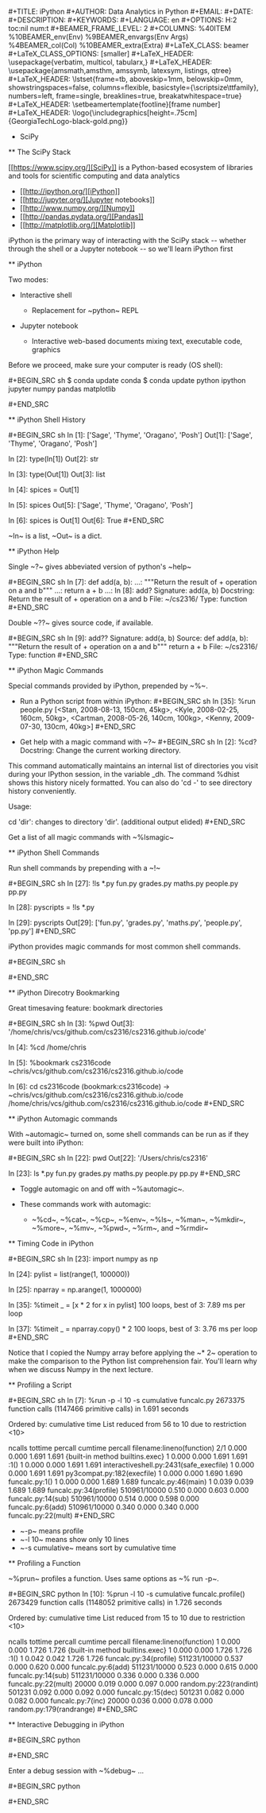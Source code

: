 #+TITLE: iPython
#+AUTHOR: Data Analytics in Python
#+EMAIL:
#+DATE:
#+DESCRIPTION:
#+KEYWORDS:
#+LANGUAGE:  en
#+OPTIONS: H:2 toc:nil num:t
#+BEAMER_FRAME_LEVEL: 2
#+COLUMNS: %40ITEM %10BEAMER_env(Env) %9BEAMER_envargs(Env Args) %4BEAMER_col(Col) %10BEAMER_extra(Extra)
#+LaTeX_CLASS: beamer
#+LaTeX_CLASS_OPTIONS: [smaller]
#+LaTeX_HEADER: \usepackage{verbatim, multicol, tabularx,}
#+LaTeX_HEADER: \usepackage{amsmath,amsthm, amssymb, latexsym, listings, qtree}
#+LaTeX_HEADER: \lstset{frame=tb, aboveskip=1mm, belowskip=0mm, showstringspaces=false, columns=flexible, basicstyle={\scriptsize\ttfamily}, numbers=left, frame=single, breaklines=true, breakatwhitespace=true}
#+LaTeX_HEADER: \setbeamertemplate{footline}[frame number]
#+LaTeX_HEADER: \logo{\includegraphics[height=.75cm]{GeorgiaTechLogo-black-gold.png}}

* SciPy

** The SciPy Stack

[[https://www.scipy.org/][SciPy]] is a Python-based ecosystem of libraries and tools for scientific computing and data analytics

- [[http://ipython.org/][iPython]]
- [[http://jupyter.org/][Jupyter notebooks]]
- [[http://www.numpy.org/][Numpy]]
- [[http://pandas.pydata.org/][Pandas]]
- [[http://matplotlib.org/][Matplotlib]]

iPython is the primary way of interacting with the SciPy stack -- whether through the shell or a Jupyter notebook -- so we'll learn iPython first

** iPython

Two modes:

- Interactive shell

  - Replacement for ~python~ REPL

- Jupyter notebook

  - Interactive web-based documents mixing text, executable code, graphics

Before we proceed, make sure your computer is ready (OS shell):

#+BEGIN_SRC sh
$ conda update conda
$ conda update python ipython jupyter numpy pandas matplotlib

#+END_SRC

** iPython Shell History

#+BEGIN_SRC sh
In [1]: ['Sage', 'Thyme', 'Oragano', 'Posh']
Out[1]: ['Sage', 'Thyme', 'Oragano', 'Posh']

In [2]: type(In[1])
Out[2]: str

In [3]: type(Out[1])
Out[3]: list

In [4]: spices = Out[1]

In [5]: spices
Out[5]: ['Sage', 'Thyme', 'Oragano', 'Posh']

In [6]: spices is Out[1]
Out[6]: True
#+END_SRC

~In~ is a list, ~Out~ is a dict.

** iPython Help

Single ~?~ gives abbeviated version of python's ~help~

#+BEGIN_SRC sh
In [7]: def add(a, b):
   ...:     """Return the result of + operation on a and b"""
   ...:     return a + b
   ...:
In [8]: add?
Signature: add(a, b)
Docstring: Return the result of + operation on a and b
File:      ~/cs2316/<ipython-input-7-af5293282e78>
Type:      function
#+END_SRC

Double ~??~ gives source code, if available.

#+BEGIN_SRC sh
In [9]: add??
Signature: add(a, b)
Source:
def add(a, b):
    """Return the result of + operation on a and b"""
    return a + b
File:      ~/cs2316/<ipython-input-7-af5293282e78>
Type:      function
#+END_SRC

** iPython Magic Commands

Special commands provided by iPython, prepended by ~%~.

- Run a Python script from within iPython:
#+BEGIN_SRC sh
In [35]: %run people.py
[<Stan, 2008-08-13, 150cm, 45kg>,
 <Kyle, 2008-02-25, 160cm, 50kg>,
 <Cartman, 2008-05-26, 140cm, 100kg>,
 <Kenny, 2009-07-30, 130cm, 40kg>]
#+END_SRC

- Get help with a magic command with ~?~
#+BEGIN_SRC sh
In [2]: %cd?
Docstring:
Change the current working directory.

This command automatically maintains an internal list of directories
you visit during your IPython session, in the variable _dh. The
command %dhist shows this history nicely formatted. You can also
do 'cd -<tab>' to see directory history conveniently.

Usage:

  cd 'dir': changes to directory 'dir'.
(additional output elided)
#+END_SRC

Get a list of all magic commands with ~%lsmagic~


** iPython Shell Commands

Run shell commands by prepending with a ~!~

#+BEGIN_SRC sh
In [27]: !ls *.py
fun.py		grades.py	maths.py	people.py	pp.py

In [28]: pyscripts = !ls *.py

In [29]: pyscripts
Out[29]: ['fun.py', 'grades.py', 'maths.py', 'people.py', 'pp.py']
#+END_SRC

iPython provides magic commands for most common shell commands.

#+BEGIN_SRC sh

#+END_SRC

** iPython Direcotry Bookmarking

Great timesaving feature: bookmark directories

#+BEGIN_SRC sh
In [3]: %pwd
Out[3]: '/home/chris/vcs/github.com/cs2316/cs2316.github.io/code'

In [4]: %cd
/home/chris

In [5]: %bookmark cs2316code ~chris/vcs/github.com/cs2316/cs2316.github.io/code

In [6]: cd cs2316code
(bookmark:cs2316code) -> ~chris/vcs/github.com/cs2316/cs2316.github.io/code
/home/chris/vcs/github.com/cs2316/cs2316.github.io/code
#+END_SRC

** iPython Automagic commands

With ~automagic~ turned on, some shell commands can be run as if they were built into iPython:

#+BEGIN_SRC sh
In [22]: pwd
Out[22]: '/Users/chris/cs2316'

In [23]: ls *.py
fun.py     grades.py  maths.py   people.py  pp.py
#+END_SRC

- Toggle automagic on and off with ~%automagic~.

- These commands work with automagic:

  - ~%cd~, ~%cat~, ~%cp~, ~%env~, ~%ls~, ~%man~, ~%mkdir~, ~%more~, ~%mv~, ~%pwd~, ~%rm~,  and ~%rmdir~


** Timing Code in iPython

#+BEGIN_SRC sh
In [23]: import numpy as np

In [24]: pylist = list(range(1, 100000))

In [25]: nparray = np.arange(1, 1000000)

In [35]: %timeit _ = [x * 2 for x in pylist]
100 loops, best of 3: 7.89 ms per loop

In [37]: %timeit _ = nparray.copy() * 2
100 loops, best of 3: 3.76 ms per loop
#+END_SRC

Notice that I copied the Numpy array before applying the ~* 2~ operation to make the comparison to the Python list comprehension fair. You'll learn why when we discuss Numpy in the next lecture.

** Profiling a Script


#+BEGIN_SRC sh
In [7]: %run -p -l 10 -s cumulative funcalc.py
         2673375 function calls (1147466 primitive calls) in 1.691 seconds

   Ordered by: cumulative time
   List reduced from 56 to 10 due to restriction <10>

   ncalls  tottime  percall  cumtime  percall filename:lineno(function)
      2/1    0.000    0.000    1.691    1.691 {built-in method builtins.exec}
        1    0.000    0.000    1.691    1.691 <string>:1(<module>)
        1    0.000    0.000    1.691    1.691 interactiveshell.py:2431(safe_execfile)
        1    0.000    0.000    1.691    1.691 py3compat.py:182(execfile)
        1    0.000    0.000    1.690    1.690 funcalc.py:1(<module>)
        1    0.000    0.000    1.689    1.689 funcalc.py:46(main)
        1    0.039    0.039    1.689    1.689 funcalc.py:34(profile)
510961/10000    0.510    0.000    0.603    0.000 funcalc.py:14(sub)
510961/10000    0.514    0.000    0.598    0.000 funcalc.py:6(add)
510961/10000    0.340    0.000    0.340    0.000 funcalc.py:22(mult)
#+END_SRC

- ~-p~ means profile
- ~-l 10~ means show only 10 lines
- ~-s cumulative~ means sort by cumulative time

** Profiling a Function

~%prun~ profiles a function. Uses same options as ~% run -p~.

#+BEGIN_SRC python
In [10]: %prun -l 10 -s cumulative funcalc.profile()
         2673429 function calls (1148052 primitive calls) in 1.726 seconds

   Ordered by: cumulative time
   List reduced from 15 to 10 due to restriction <10>

   ncalls  tottime  percall  cumtime  percall filename:lineno(function)
        1    0.000    0.000    1.726    1.726 {built-in method builtins.exec}
        1    0.000    0.000    1.726    1.726 <string>:1(<module>)
        1    0.042    0.042    1.726    1.726 funcalc.py:34(profile)
511231/10000    0.537    0.000    0.620    0.000 funcalc.py:6(add)
511231/10000    0.523    0.000    0.615    0.000 funcalc.py:14(sub)
511231/10000    0.336    0.000    0.336    0.000 funcalc.py:22(mult)
    20000    0.019    0.000    0.097    0.000 random.py:223(randint)
   501231    0.092    0.000    0.092    0.000 funcalc.py:15(dec)
   501231    0.082    0.000    0.082    0.000 funcalc.py:7(inc)
    20000    0.036    0.000    0.078    0.000 random.py:179(randrange)
#+END_SRC


** Interactive Debugging in iPython


#+BEGIN_SRC python

#+END_SRC

Enter a debug session with ~%debug~ ...

#+BEGIN_SRC python

#+END_SRC
